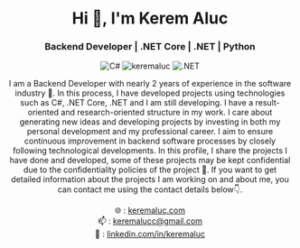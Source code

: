 <h1 align="center">Hi 👋, I'm Kerem Aluc</h1>
<h3 align="center">Backend Developer | .NET Core | .NET | Python</h3>

<p align="center">
 <img src="https://img.shields.io/badge/-CSharp-239120?logo=csharp&logoColor=white&style=flat-square" alt="C#" /> 
  <img src="https://komarev.com/ghpvc/?username=keremaluc&label=Profile%20views&color=0e40b4&style=flat-square" alt="keremaluc" />
<img src="https://img.shields.io/badge/-.NET-512BD4?logo=dotnet&logoColor=white&style=flat-square" alt=".NET" />
</p>



<p align="center">
  I am a Backend Developer with nearly 2 years of experience in the software industry 🌱. In this process, I have developed projects using technologies such as C#, .NET Core, .NET and I am still developing. I have a result-oriented and research-oriented structure in my work. I care about generating new ideas and developing projects by investing in both my personal development and my professional career. I aim to ensure continuous improvement in backend software processes by closely following technological developments. In this profile, I share the projects I have done and developed, some of these projects may be kept confidential due to the confidentiality policies of the project 🔗. If you want to get detailed information about the projects I am working on and about me, you can contact me using the contact details below👇.
</p>

<p align="center">
  🌐 : <a href="https://keremaluc.com">keremaluc.com</a> <br />
  📫 : <a href="mailto:keremalucc@gmail.com">keremalucc@gmail.com</a> <br />
  💼 : <a href="https://linkedin.com/in/keremaluc">linkedin.com/in/keremaluc</a>
</p>
